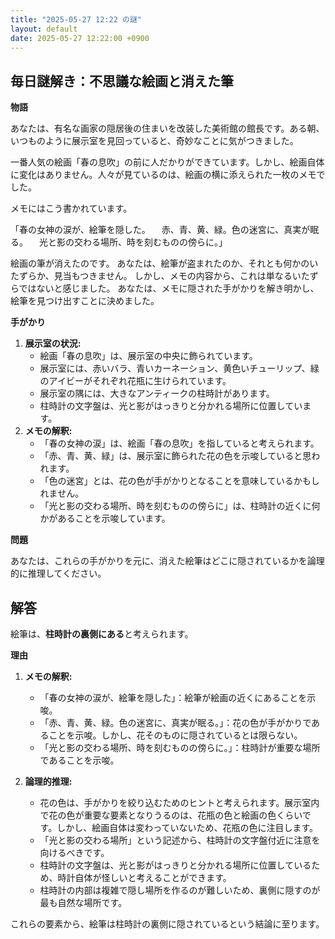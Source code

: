```yaml
---
title: "2025-05-27 12:22 の謎"
layout: default
date: 2025-05-27 12:22:00 +0900
---
```

## 毎日謎解き：不思議な絵画と消えた筆

**物語**

あなたは、有名な画家の隠居後の住まいを改装した美術館の館長です。ある朝、いつものように展示室を見回っていると、奇妙なことに気がつきました。

一番人気の絵画「春の息吹」の前に人だかりができています。しかし、絵画自体に変化はありません。人々が見ているのは、絵画の横に添えられた一枚のメモでした。

メモにはこう書かれています。

「春の女神の涙が、絵筆を隠した。
　赤、青、黄、緑。色の迷宮に、真実が眠る。
　光と影の交わる場所、時を刻むものの傍らに。」

絵画の筆が消えたのです。
あなたは、絵筆が盗まれたのか、それとも何かのいたずらか、見当もつきません。
しかし、メモの内容から、これは単なるいたずらではないと感じました。
あなたは、メモに隠された手がかりを解き明かし、絵筆を見つけ出すことに決めました。

**手がかり**

1.  **展示室の状況:**
    *   絵画「春の息吹」は、展示室の中央に飾られています。
    *   展示室には、赤いバラ、青いカーネーション、黄色いチューリップ、緑のアイビーがそれぞれ花瓶に生けられています。
    *   展示室の隅には、大きなアンティークの柱時計があります。
    *   柱時計の文字盤は、光と影がはっきりと分かれる場所に位置しています。
2.  **メモの解釈:**
    *   「春の女神の涙」は、絵画「春の息吹」を指していると考えられます。
    *   「赤、青、黄、緑」は、展示室に飾られた花の色を示唆していると思われます。
    *   「色の迷宮」とは、花の色が手がかりとなることを意味しているかもしれません。
    *   「光と影の交わる場所、時を刻むものの傍らに」は、柱時計の近くに何かがあることを示唆しています。

**問題**

あなたは、これらの手がかりを元に、消えた絵筆はどこに隠されているかを論理的に推理してください。

## 解答

絵筆は、**柱時計の裏側にある**と考えられます。

**理由**

1.  **メモの解釈:**
    *   「春の女神の涙が、絵筆を隠した」：絵筆が絵画の近くにあることを示唆。
    *   「赤、青、黄、緑。色の迷宮に、真実が眠る。」：花の色が手がかりであることを示唆。しかし、花そのものに隠されているとは限らない。
    *   「光と影の交わる場所、時を刻むものの傍らに。」：柱時計が重要な場所であることを示唆。

2.  **論理的推理:**
    *   花の色は、手がかりを絞り込むためのヒントと考えられます。展示室内で花の色が重要な要素となりうるのは、花瓶の色と絵画の色くらいです。しかし、絵画自体は変わっていないため、花瓶の色に注目します。
    *   「光と影の交わる場所」という記述から、柱時計の文字盤付近に注意を向けるべきです。
    *   柱時計の文字盤は、光と影がはっきりと分かれる場所に位置しているため、時計自体が怪しいと考えることができます。
    *   柱時計の内部は複雑で隠し場所を作るのが難しいため、裏側に隠すのが最も自然な場所です。

これらの要素から、絵筆は柱時計の裏側に隠されているという結論に至ります。
